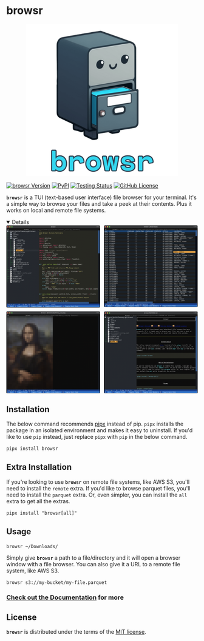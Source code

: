 # browsr

<div align="center" href="https://github.com/juftin/browsr">
    <a href="https://github.com/juftin/browsr">
      <img src=https://raw.githubusercontent.com/juftin/browsr/main/docs/_static/browsr.png
        width="400" alt="browsr">
    </a>
</div>

[![browsr Version](https://img.shields.io/pypi/v/browsr?color=blue&label=browsr)](https://github.com/juftin/browsr)
[![PyPI](https://img.shields.io/pypi/pyversions/browsr)](https://pypi.python.org/pypi/browsr/)
[![Testing Status](https://github.com/juftin/browsr/actions/workflows/tests.yaml/badge.svg?branch=main)](https://github.com/juftin/browsr/actions/workflows/tests.yaml?query=branch%3Amain)
[![GitHub License](https://img.shields.io/github/license/juftin/browsr?color=blue&label=License)](https://github.com/juftin/browsr/blob/main/LICENSE)

**`browsr`** is a TUI (text-based user interface) file browser for your terminal.
It's a simple way to browse your files and take a peek at their contents. Plus it
works on local and remote file systems.

<details open></summary></summary>

<body>
<div style="display: grid; grid-template-columns: repeat(2, 1fr); grid-gap: 10px;">
    <img src="https://raw.githubusercontent.com/juftin/browsr/main/docs/_static/screenshot_utils.png" alt="Image 1">
    <img src="https://raw.githubusercontent.com/juftin/browsr/main/docs/_static/screenshot_datatable.png" alt="Image 2">
    <img src="https://raw.githubusercontent.com/juftin/browsr/main/docs/_static/screenshot_mona_lisa.png" alt="Image 3">
    <img src="https://raw.githubusercontent.com/juftin/browsr/main/docs/_static/screenshot_markdown.png" alt="Image 4">
</div>
</body>

</details>

## Installation

The below command recommends [pipx](https://pypa.github.io/pipx/) instead of pip. `pipx` installs the package in
an isolated environment and makes it easy to uninstall. If you'd like to use `pip` instead, just replace `pipx`
with `pip` in the below command.

```shell
pipx install browsr
```

## Extra Installation

If you're looking to use **`browsr`** on remote file systems, like AWS S3, you'll need to install the `remote` extra.
If you'd like to browse parquet files, you'll need to install the `parquet` extra. Or, even simpler,
you can install the `all` extra to get all the extras.

```shell
pipx install "browsr[all]"
```

## Usage

```shell
browsr ~/Downloads/
```

Simply give **`browsr`** a path to a file/directory and it will open a browser window
with a file browser. You can also give it a URL to a remote file system, like AWS S3.

```shell
browsr s3://my-bucket/my-file.parquet
```

### [Check out the Documentation](https://juftin.com/browsr/) for more

## License

**`browsr`** is distributed under the terms of the [MIT license](LICENSE).
